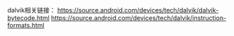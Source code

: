 dalvik相关链接：
https://source.android.com/devices/tech/dalvik/dalvik-bytecode.html
https://source.android.com/devices/tech/dalvik/instruction-formats.html
